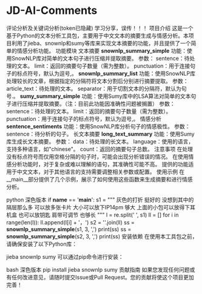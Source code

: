 # JD-AI-Comments
评论分析及关键词分析(token已隐藏)
学习分享，误传！！！
项目介绍
这是一个基于Python的文本分析工具包，主要用于中文文本的摘要生成与情感分析。本项目利用了jieba、snownlp和sumy等库来实现文本摘要的功能，并且提供了一个简单的情感分析功能。
功能模块
文本摘要
__snownlp_summary_simple__
功能：使用SnowNLP库对简单的文本句子进行压缩并提取摘要。
参数：
sentence：待处理的文本。
limit：返回的摘要句子数量（需为整数）。
punctuation：用于连接句子的标点符号，默认为逗号,。
__snownlp_summary_list__
功能：使用SnowNLP库处理较长的文章，根据指定的分隔符将文本分割后分别进行摘要提取。
参数：
article_text：待处理的文本。
separator：用于切割文本的分隔符，默认为句号.。
__sumy_summary_simple__
功能：使用Sumy库中的LSA算法对简单的文本句子进行压缩并提取摘要。（注：目前此功能因准确性问题被搁置）
参数：
sentence：待处理的文本。
limit：返回的摘要句子数量（需为整数）。
punctuation：用于连接句子的标点符号，默认为逗号,。
情感分析
__sentence_sentiments__
功能：使用SnowNLP库分析句子的情感极性。
参数：
sentence：待分析的句子。
长文本摘要
__long_text_summary__
功能：使用Sumy库生成长文本摘要。
参数：
data：待处理的长文本。
language：使用的语言，支持多种语言，如"chinese"。
count：返回的摘要句子总数。
注意事项
在处理没有标点符号而仅用空格分隔的句子时，可能会出现分析错误的情况。
在使用情感分析功能时，对于复杂或难以理解的语句，其准确性可能不高。
提供的功能适用于中文文本，对于其他语言的支持需要调整相关参数或配置。
使用示例
在__main__部分提供了几个示例，展示了如何使用这些函数来生成摘要和进行情感分析。

python
深色版本
if __name__ == '__main__':
    s1 = """
        灰色的打折 挺好的 没想到其中的隔层那么多 可以放多张卡片 大小可以放下IP14pm 够大 上面的小包可以放得下耳机盒 也可以放钥匙 肩带可调节 也够长
    """
    l = re.split(' ', s1)
    ll = []
    for i in range(len(l)):
        ll.append(l[i] + '，')
    s2 = ''.join(ll)
    ss = __snownlp_summary_simple__(s1, 3, ',')
    print(ss)
    ss = __snownlp_summary_simple__(s2, 3, ',')
    print(ss)
安装依赖
在使用本工具包之前，请确保安装了以下Python库：

jieba
snownlp
sumy
可以通过pip命令进行安装：

bash
深色版本
pip install jieba snownlp sumy
贡献指南
如果您发现任何问题或有任何改进意见，请随时提交Issue或Pull Request。您的贡献将使这个项目更加完善！
